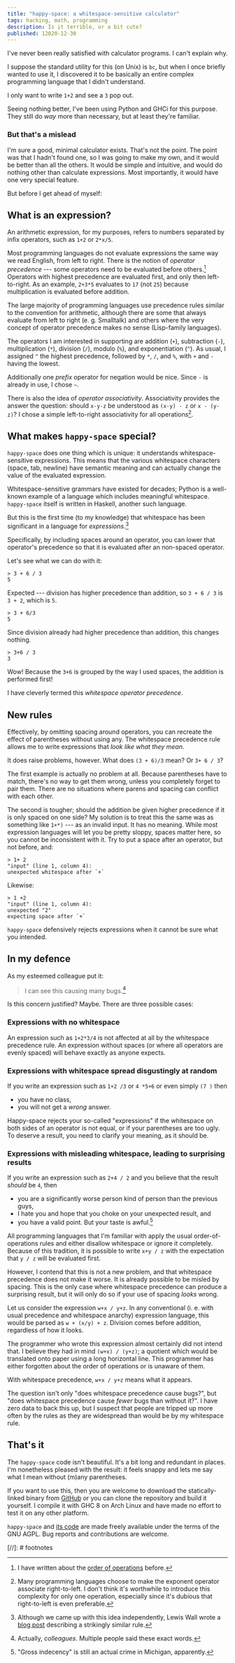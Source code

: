 ```yaml
---
title: "happy-space: a whitespace-sensitive calculator"
tags: hacking, math, programming
description: Is it terrible, or a bit cute?
published: 12020-12-30
---
```


I've never been really satisfied with calculator programs. I can't explain why.

I suppose the standard utility for this (on Unix) is `bc`, but when I once briefly wanted to use it, I discovered it to be basically an entire complex programming language that I didn't understand. 

I only want to write `1+2` and see a `3` pop out.

Seeing nothing better, I've been using Python and GHCi for this purpose. They still do *way* more than necessary, but at least they're familiar.

### But that's a mislead 

I'm sure a good, minimal calculator exists. That's not the point. The point was that I hadn't found one, so I was going to make my own, and it would be better than all the others. It would be simple and intuitive, and would do nothing other than calculate expressions. Most importantly, it would have one very special feature. 

But before I get ahead of myself:

## What is an expression?

An arithmetic expression, for my purposes, refers to numbers separated by infix operators, such as `1+2` or `2*x/5`. 

Most programming languages do not evaluate expressions the same way we read English, from left to right. There is the notion of *operator precedence* --- some operators need to be evaluated before others.[^before] Operators with highest precedence are evaluated first, and only then left-to-right. As an example, `2+3*5` evaluates to `17` (not `25`) because multiplication is evaluated before addition. 

The large majority of programming languages use precedence rules similar to the convention for arithmetic, although there are some that always evaluate from left to right (e. g. Smalltalk) and others where the very concept of operator precedence makes no sense (Lisp-family languages).

The operators I am interested in supporting are addition (`+`), subtraction (`-`), multiplication (`*`), division (`/`), modulo (`%`), and exponentiation (`^`). As usual, I assigned `^` the highest precedence, followed by `*`, `/`, and `%`, with `+` and `-` having the lowest.

Additionally one *prefix* operator for negation would be nice. Since `-` is already in use, I chose `~`. 

There is also the idea of *operator associativity*. Associativity provides the answer the question: should `x-y-z` be understood as `(x-y) - z` or `x - (y-z)`? I chose a simple left-to-right associativity for all operations[^power].

## What makes `happy-space` special?

`happy-space` does one thing which is unique: it understands whitespace-sensitive expressions. This means that the various whitespace characters (space, tab, newline) have semantic meaning and can actually change the value of the evaluated expression.

Whitespace-sensitive grammars have existed for decades; Python is a well-known example of a language which includes meaningful whitespace. `happy-space` itself is written in Haskell, another such language.

But this is the first time (to my knowledge) that whitespace has been significant in a language for *expressions*.[^wall]

Specifically, by including spaces around an operator, you can lower that operator's precedence so that it is evaluated after an non-spaced operator.

Let's see what we can do with it:

```
> 3 + 6 / 3
5
```

Expected --- division has higher precedence than addition, so `3 + 6 / 3` is `3 + 2`, which is `5`.

```
> 3 + 6/3
5
```

Since division already had higher precedence than addition, this changes nothing.

```
> 3+6 / 3
3
```

Wow! Because the `3+6` is grouped by the way I used spaces, the addition is performed first!

I have cleverly termed this *whitespace operator precedence*.

## New rules

Effectively, by omitting spacing around operators, you can recreate the effect of parentheses without using any. The whitespace precedence rule allows me to write expressions that *look like what they mean*.

It does raise problems, however. What does `(3 + 6)/3` mean? Or `3+ 6 / 3`?

The first example is actually no problem at all. Because parentheses have to match, there's no way to get them wrong, unless you completely forget to pair them. There are no situations where parens and spacing can conflict with each other.

The second is tougher; should the addition be given higher precedence if it is only spaced on one side? My solution is to treat this the same was as something like `1+*)` --- as an invalid input. It has no meaning. While most expression languages will let you be pretty sloppy, spaces matter here, so you cannot be inconsistent with it. Try to put a space after an operator, but not before, and:

```
> 1+ 2
"input" (line 1, column 4):
unexpected whitespace after `+`
```

Likewise:

```
> 1 +2
"input" (line 1, column 4):
unexpected "2"
expecting space after `+`
```

`happy-space` defensively rejects expressions when it cannot be sure what you intended.

## In my defence

As my esteemed colleague put it:

> I can see this causing many bugs.[^who]

Is this concern justified? Maybe. There are three possible cases:

### Expressions with no whitespace

An expression such as `1+2*3/4` is not affected at all by the whitespace precedence rule. An expression without spaces (or where all operators are evenly spaced) will behave exactly as anyone expects.

### Expressions with whitespace spread disgustingly at random

If you write an expression such as `1+2 /3` or `4 *5+6` or even simply `(7 )` then

* you have no class,
* you will not get a *wrong* answer.

Happy-space rejects your so-called "expressions" if the whitespace on both sides of an operator is not equal, or if your parentheses are too ugly. To deserve a result, you need to clarify your meaning, as it should be.

### Expressions with misleading whitespace, leading to surprising results

If you write an expression such as `2+4 / 2` and you believe that the result *should* be `4`, then

* you are a significantly worse person kind of person than the previous guys,
* I hate you and hope that you choke on your unexpected result, and
* you have a valid point. But your taste is awful.[^michigan]

All programming languages that I'm familiar with apply the usual order-of-operations rules and either disallow whitespace or ignore it completely. Because of this tradition, it is possible to write `x+y / z` with the expectation that `y / z` will be evaluated first.

However, I contend that this is not a new problem, and that whitespace precedence does not make it worse. It is already possible to be misled by spacing. This is the only case where whitespace precedence can produce a surprising result, but it will only do so if your use of spacing *looks* wrong.

Let us consider the expression `w+x / y+z`. In any conventional (i. e. with usual precedence and whitespace anarchy) expression language, this would be parsed as `w + (x/y) + z`. Division comes before addition, regardless of how it looks.

The programmer who wrote this expression almost certainly did not intend that. I believe they had in mind `(w+x) / (y+z)`; a quotient which would be translated onto paper using a long horizontal line. This programmer has either forgotten about the order of operations or is unaware of them.

With whitespace precedence, `w+x / y+z` means what it appears.

The question isn't only "does whitespace precedence cause bugs?", but "does whitespace precedence cause *fewer* bugs than without it?". I have zero data to back this up, but I suspect that people are tripped up more often by the rules as they are widespread than would be by my whitespace rule.

## That's it

The `happy-space` code isn't beautiful. It's a bit long and redundant in places. I'm nonetheless pleased with the result: it feels snappy and lets me say what I mean without (m)any parentheses.

If you want to use this, then you are welcome to download the statically-linked binary from [GitHub](https://github.com/ninedotnine/happy-space/releases) or you can clone the repository and build it yourself. I compile it with GHC 8 on Arch Linux and have made no effort to test it on any other platform.

`happy-space` and [its code](https://github.com/ninedotnine/happy-space/) are made freely available under the terms of the GNU AGPL. Bug reports and contributions are welcome.

[//]: # footnotes

[^before]: I have written about the [order of operations](/blog/order-of-operations/) before.

[^power]: Many programming languages choose to make the exponent operator associate right-to-left. I don't think it's worthwhile to introduce this complexity for only one operation, especially since it's dubious that right-to-left is even preferable.

[^wall]: Although we came up with this idea independently, Lewis Wall wrote a [blog post](http://wall.org/~lewis/2013/10/25/whitespace-precedence.html) describing a strikingly similar rule.

[^who]: Actually, *colleagues*. Multiple people said these exact words.

[^michigan]: "Gross indecency" is still an actual crime in Michigan, apparently.

